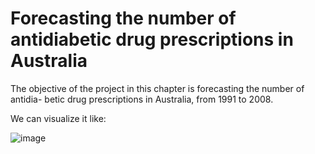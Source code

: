 # Forecasting the number of antidiabetic drug prescriptions in Australia

The objective of the project in this chapter is forecasting the number of antidia- betic drug prescriptions in Australia, from 1991 to 2008. 

We can visualize it like:

![image](https://github.com/busekoseoglu/Antidiabetic_Drug_Forecasting_Time_Series/assets/44964158/d50c2667-d5d5-4329-b478-a5d254f87584)


